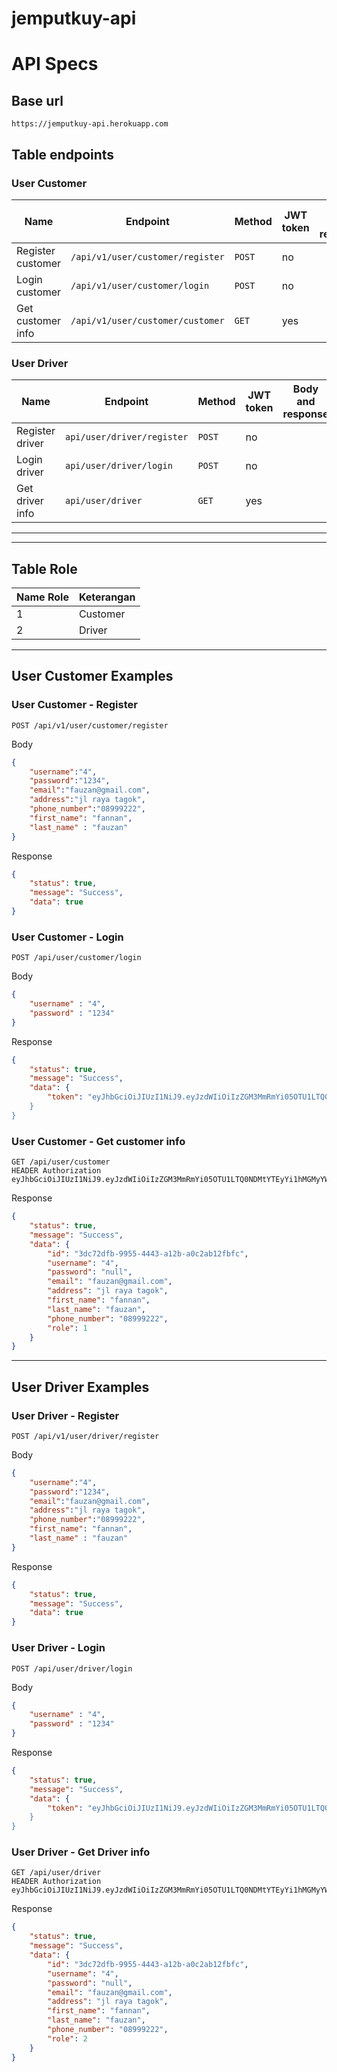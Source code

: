 # jemputkuy-api

# API Specs

## Base url

```
https://jemputkuy-api.herokuapp.com
```

## Table endpoints
### User Customer

| Name              | Endpoint                     | Method   | JWT token | Body and response                             |
|-------------------|------------------------------|----------|-----------|-----------------------------------------------|
| Register customer | `/api/v1/user/customer/register` | `POST`   | no        |           |
| Login customer    | `/api/v1/user/customer/login`    | `POST`   | no        |              |
| Get customer info | `/api/v1/user/customer/customer`          | `GET`    | yes       |  |

### User Driver

| Name            | Endpoint                   | Method   | JWT token | Body and response                         |
|-----------------|----------------------------|----------|-----------|-------------------------------------------|
| Register driver | `api/user/driver/register` | `POST`   | no        |         |
| Login driver    | `api/user/driver/login`    | `POST`   | no        |            |
| Get driver info | `api/user/driver`          | `GET`    | yes       |  |

---

---
## Table Role
| Name Role             | Keterangan                     |
|-------------------|------------------------------|
| 1 | Customer |
| 2 | Driver |

---

## User Customer Examples
### User Customer - Register

```
POST /api/v1/user/customer/register
```

Body

```json
{
    "username":"4",
    "password":"1234",
    "email":"fauzan@gmail.com",
    "address":"jl raya tagok",
    "phone_number":"08999222",
    "first_name": "fannan",
    "last_name" : "fauzan"
}
```

Response

```json
{
    "status": true,
    "message": "Success",
    "data": true
}
```

### User Customer - Login

```
POST /api/user/customer/login
```

Body

```json
{
    "username" : "4",
    "password" : "1234"
}
```

Response

```json
{
    "status": true,
    "message": "Success",
    "data": {
        "token": "eyJhbGciOiJIUzI1NiJ9.eyJzdWIiOiIzZGM3MmRmYi05OTU1LTQ0NDMtYTEyYi1hMGMyYWIxMmZiZmMiLCJhdXRoIjpbIjQiXSwiZXhwIjoxNjU2Njk3NDk2fQ.nA....
    }
}
```

### User Customer - Get customer info

```
GET /api/user/customer
HEADER Authorization eyJhbGciOiJIUzI1NiJ9.eyJzdWIiOiIzZGM3MmRmYi05OTU1LTQ0NDMtYTEyYi1hMGMyYWIxMmZiZmMiLCJhdXRoIjpbIjQiXSwiZXhwIjoxNjU2Njk3NDk2fQ.nA....
```

Response

```json
{
    "status": true,
    "message": "Success",
    "data": {
        "id": "3dc72dfb-9955-4443-a12b-a0c2ab12fbfc",
        "username": "4",
        "password": "null",
        "email": "fauzan@gmail.com",
        "address": "jl raya tagok",
        "first_name": "fannan",
        "last_name": "fauzan",
        "phone_number": "08999222",
        "role": 1
    }
}
```

---

## User Driver Examples
### User Driver - Register

```
POST /api/v1/user/driver/register
```

Body

```json
{
    "username":"4",
    "password":"1234",
    "email":"fauzan@gmail.com",
    "address":"jl raya tagok",
    "phone_number":"08999222",
    "first_name": "fannan",
    "last_name" : "fauzan"
}
```

Response

```json
{
    "status": true,
    "message": "Success",
    "data": true
}
```

### User Driver - Login

```
POST /api/user/driver/login
```

Body

```json
{
    "username" : "4",
    "password" : "1234"
}
```

Response

```json
{
    "status": true,
    "message": "Success",
    "data": {
        "token": "eyJhbGciOiJIUzI1NiJ9.eyJzdWIiOiIzZGM3MmRmYi05OTU1LTQ0NDMtYTEyYi1hMGMyYWIxMmZiZmMiLCJhdXRoIjpbIjQiXSwiZXhwIjoxNjU2Njk3NDk2fQ.nA....
    }
}
```

### User Driver - Get Driver info

```
GET /api/user/driver
HEADER Authorization eyJhbGciOiJIUzI1NiJ9.eyJzdWIiOiIzZGM3MmRmYi05OTU1LTQ0NDMtYTEyYi1hMGMyYWIxMmZiZmMiLCJhdXRoIjpbIjQiXSwiZXhwIjoxNjU2Njk3NDk2fQ.nA....
```

Response

```json
{
    "status": true,
    "message": "Success",
    "data": {
        "id": "3dc72dfb-9955-4443-a12b-a0c2ab12fbfc",
        "username": "4",
        "password": "null",
        "email": "fauzan@gmail.com",
        "address": "jl raya tagok",
        "first_name": "fannan",
        "last_name": "fauzan",
        "phone_number": "08999222",
        "role": 2
    }
}
```
